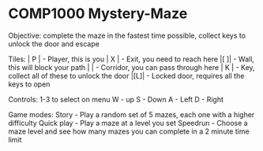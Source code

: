 # COMP1000 Mystery-Maze
Objective:
complete the maze in the fastest time possible, collect keys to unlock the door and escape

Tiles:
| P | - Player, this is you
| X | - Exit, you need to reach here
|[ ]| - Wall, this will block your path
|   | - Corridor, you can pass through here
| K | - Key, collect all of these to unlock the door
|[L]| - Locked door, requires all the keys to open

Controls:
1-3 to select on menu
W - up
S - Down
A - Left
D - Right

Game modes:
Story - Play a random set of 5 mazes, each one with a higher difficulty
Quick play - Play a maze at a level you set
Speedrun - Choose a maze level and see how many mazes you can complete in a 2 minute time limit
